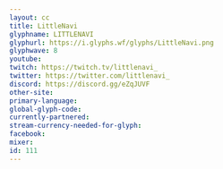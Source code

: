 ```yaml
---
layout: cc
title: LittleNavi
glyphname: LITTLENAVI
glyphurl: https://i.glyphs.wf/glyphs/LittleNavi.png
glyphwave: 8
youtube: 
twitch: https://twitch.tv/littlenavi_
twitter: https://twitter.com/littlenavi_
discord: https://discord.gg/eZqJUVF
other-site: 
primary-language: 
global-glyph-code: 
currently-partnered: 
stream-currency-needed-for-glyph: 
facebook: 
mixer: 
id: 111
---
```


